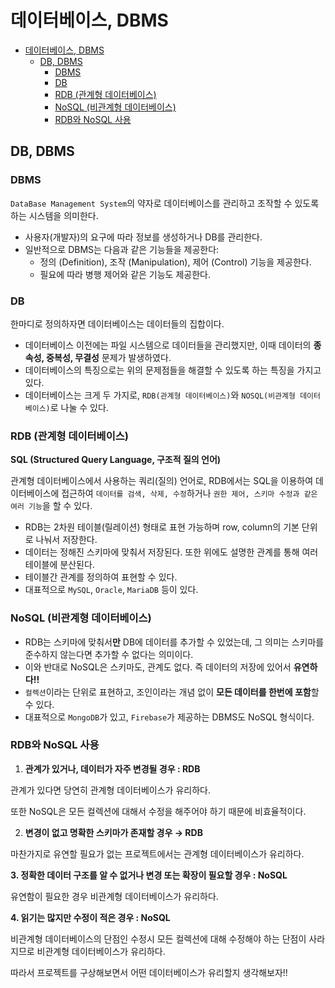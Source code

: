 # 데이터베이스, DBMS

- [데이터베이스, DBMS](#데이터베이스-dbms)
  - [DB, DBMS](#db-dbms)
    - [DBMS](#dbms)
    - [DB](#db)
    - [RDB (관계형 데이터베이스)](#rdb-관계형-데이터베이스)
    - [NoSQL (비관계형 데이터베이스)](#nosql-비관계형-데이터베이스)
    - [RDB와 NoSQL 사용](#rdb와-nosql-사용)

## DB, DBMS

### DBMS

`DataBase Management System`의 약자로 데이터베이스를 관리하고 조작할 수 있도록 하는 시스템을 의미한다.

- 사용자(개발자)의 요구에 따라 정보를 생성하거나 DB를 관리한다.
- 일반적으로 DBMS는 다음과 같은 기능들을 제공한다:
  - 정의 (Definition), 조작 (Manipulation), 제어 (Control) 기능을 제공한다.
  - 필요에 따라 병행 제어와 같은 기능도 제공한다.

### DB

한마디로 정의하자면 데이터베이스는 데이터들의 집합이다.

- 데이터베이스 이전에는 파일 시스템으로 데이터들을 관리했지만, 이때 데이터의 **종속성, 중복성, 무결성** 문제가 발생하였다.
- 데이터베이스의 특징으로는 위의 문제점들을 해결할 수 있도록 하는 특징을 가지고 있다.
- 데이터베이스는 크게 두 가지로, `RDB(관계형 데이터베이스)`와 `NOSQL(비관계형 데이터베이스)`로 나눌 수 있다.

### RDB (관계형 데이터베이스)

**SQL (Structured Query Language, 구조적 질의 언어)**

관계형 데이터베이스에서 사용하는 쿼리(질의) 언어로, RDB에서는 SQL을 이용하여 데이터베이스에 접근하여 `데이터를 검색, 삭제, 수정`하거나 `권한 제어, 스키마 수정과 같은 여러 기능`을 할 수 있다.

- RDB는 2차원 테이블(릴레이션) 형태로 표현 가능하며 row, column의 기본 단위로 나눠서 저장한다.
- 데이터는 정해진 스키마에 맞춰서 저장된다. 또한 위에도 설명한 관계를 통해 여러 테이블에 분산된다.
- 테이블간 관계를 정의하여 표현할 수 있다.
- 대표적으로 `MySQL`, `Oracle`, `MariaDB` 등이 있다.

### NoSQL (비관계형 데이터베이스)

- RDB는 스키마에 맞춰서**만** DB에 데이터를 추가할 수 있었는데, 그 의미는 스키마를 준수하지 않는다면 추가할 수 없다는 의미이다.
- 이와 반대로 NoSQL은 스키마도, 관계도 없다. 즉 데이터의 저장에 있어서 **유연하다!!**
- `컬렉션`이라는 단위로 표현하고, 조인이라는 개념 없이 **모든 데이터를 한번에 포함**할 수 있다.
- 대표적으로 `MongoDB`가 있고, `Firebase`가 제공하는 DBMS도 NoSQL 형식이다.

### RDB와 NoSQL 사용

1. **관계가 있거나, 데이터가 자주 변경될 경우 : RDB**

관계가 있다면 당연히 관계형 데이터베이스가 유리하다.

또한 NoSQL은 모든 컬렉션에 대해서 수정을 해주어야 하기 때문에 비효율적이다.

2. **변경이 없고 명확한 스키마가 존재할 경우 → RDB**

마찬가지로 유연할 필요가 없는 프로젝트에서는 관계형 데이터베이스가 유리하다.

**3. 정확한 데이터 구조를 알 수 없거나 변경 또는 확장이 필요할 경우 : NoSQL**

유연함이 필요한 경우 비관계형 데이터베이스가 유리하다.

**4. 읽기는 많지만 수정이 적은 경우 : NoSQL**

비관계형 데이터베이스의 단점인 수정시 모든 컬렉션에 대해 수정해야 하는 단점이 사라지므로 비관계형 데이터베이스가 유리하다.

따라서 프로젝트를 구상해보면서 어떤 데이터베이스가 유리할지 생각해보자!!
